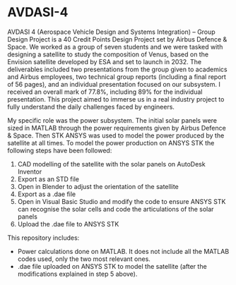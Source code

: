 # AVDASI-4
AVDASI 4 (Aerospace Vehicle Design and Systems Integration) – Group Design Project is a 40 Credit Points Design Project set by Airbus Defence & Space. We worked as a group of seven students and we were tasked with designing a satellite to study the composition of Venus, based on the Envision satellite developed by ESA and set to launch in 2032.
The deliverables included two presentations from the group given to academics and Airbus employees, two technical group reports (including a final report of 56 pages), and an individual presentation focused on our subsystem. I received an overall mark of 77.8%, including 89% for the individual presentation.
This project aimed to immerse us in a real industry project to fully understand the daily challenges faced by engineers.


My specific role was the power subsystem. The initial solar panels were sized in MATLAB through the power requirements given by Airbus Defence & Space. Then STK ANSYS was used to model the power produced by the satellite at all times.
To model the power production on ANSYS STK the following steps have been followed:
  1. CAD modelling of the satellite with the solar panels on AutoDesk Inventor
  2. Export as an STD file
  3. Open in Blender to adjust the orientation of the satellite
  4. Export as a .dae file
  5. Open in Visual Basic Studio and modify the code to ensure ANSYS STK can recognise the solar cells and code the articulations of the solar panels
  6. Upload the .dae file to ANSYS STK


This repository includes:

  - Power calculations done on MATLAB. It does not include all the MATLAB codes used, only the two most relevant ones.
  - .dae file uploaded on ANSYS STK to model the satellite (after the modifications explained in step 5 above).
